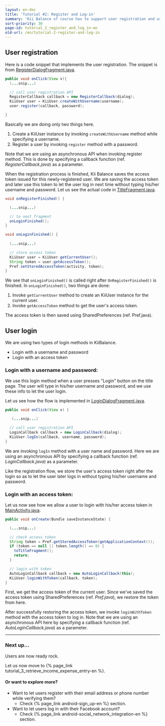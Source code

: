 ```yaml
---
layout: en-doc
title: 'Tutorial #2: Register and Log-in'
summary: 'Kii Balance of course has to support user registration and user login. &nbsp;Many users do not like typing their username and password again and again, so allowing them to login without any username and password would be great.  Let us explore how easy we can realize these with Kii Cloud.'
sort-priority: 30
page-id: tutorial_2_register_and_log_in-en
old-url: /en/tutorial-2-register-and-log-in
---
```

## User registration

Here is a code snippet that implements the user registration.  The snippet is from [RegisterDialogFragment.java](https://github.com/KiiPlatform/KiiBalance-Android/blob/master/src/com/kii/sample/balance/title/RegistrationDialogFragment.java#L117).

```java
public void onClick(View v){
  (...snip...)

  // call user registration API
  RegisterCallback callback = new RegisterCallback(dialog);
  KiiUser user = KiiUser.createWithUsername(username);
  user.register(callback, password);

}
```

Basically we are doing only two things here.

1. Create a KiiUser instance by invoking `createWithUsername` method while specifying a username.
2. Register a user by invoking `register` method with a password.

Note that we are using an asynchronous API when invoking register method.  This is done by specifying a callback function (ref. *RegisterCallback.java*) as a parameter.

When the registration process is finished, Kii Balance saves the access token
issued for this newly-registered user.  We are saving the access token and
later use this token to let the user log in next time without typing his/her
username and password.  Let us see the actual code in
[TitleFragment.java](https://github.com/KiiPlatform/KiiBalance-Android/blob/master/src/com/kii/sample/balance/title/TitleFragment.java#L78).

```java
void onRegisterFinished() {

  (...snip...)

  // to next fragment
  onLoginFinished();
}

void onLoginFinished() {
  
  (...snip...)

  // store access token
  KiiUser user = KiiUser.getCurrentUser();
  String token = user.getAccessToken();
  Pref.setStoredAccessToken(activity, token);
}
```

We see that `onLoginFinished()` is called right after `OnRegisterFinished()` is finished.  In `onLoginFinished()`, two things are done:

1. Invoke `getCurrentUser` method to create an KiiUser instance for the current user.
2. Invoke `getAccessToken` method to get the user's access token.

The access token is then saved using SharedPreferences (ref. Pref.java). 

## User login

We are using two types of login methods in KiiBalance.

* Login with a username and password
* Login with an access token

### Login with a username and password:

We use this login method when a user presses "Login" button on the title page.  The user will type in his/her username and password, and we use these info to let the user login.  

Let us see how the flow is implemented in [LoginDialogFragment.java](https://github.com/KiiPlatform/KiiBalance-Android/blob/master/src/com/kii/sample/balance/title/LoginDialogFragment.java#L117).

```java
public void onClick(View v) {

   (...snip...)

  // call user registration API
  LoginCallback callback = new LoginCallback(dialog);
  KiiUser.logIn(callback, username, password);
}
```

We are invoking `logIn` method with a user name and password.  Here we are using an asynchronous API by specifying a callback function (ref. *LoginCallback.java*) as a parameter.

Like the registration flow, we store the user's access token right after the login so as to let the user later logs in without typing his/her username and password.

### Login with an access token:

Let us now see how we allow a user to login with his/her access token in 
[MainActivity.java](https://github.com/KiiPlatform/KiiBalance-Android/blob/master/src/com/kii/sample/balance/MainActivity.java#L57).

```java
public void onCreate(Bundle saveInstanceState) {

  (...snip...)

  // check access token
  String token = Pref.getStoredAccessToken(getApplicationContext());
  if (token == null || token.length() == 0) {
    toTitleFragment();
    return;
  }

  // login with token
  AutoLoginCallback callback = new AutoLoginCallback(this);
  KiiUser.loginWithToken(callback, token);
}
```

First, we get the access token of the current user.  Since we've saved the access token using SharedPreferences (ref. *Pref.java*), we restore the token from here.

After successfully restoring the access token, we invoke `loginWithToken` method with the access token to log in.  Note that we are using an asynchronous API here by specifying a callback function (ref. *AutoLoginCallback.java*) as a parameter.

----

### Next up...

Users are now ready rock.

Let us now move to {% page_link tutorial_3_retrieve_income_expense_entry-en %}.

#### Or want to explore more?

* Want to let users register with their email address or phone number while verifying them?
  * Check {% page_link android-sign_up-en %} section.
* Want to let users log in with their Facebook account?
  * Check {% page_link android-social_network_integration-en %} section.
